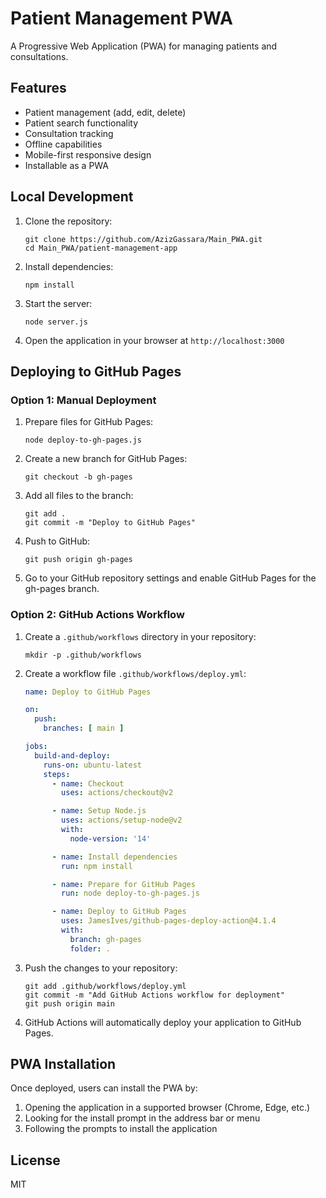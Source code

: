 # Patient Management PWA

A Progressive Web Application (PWA) for managing patients and consultations.

## Features

- Patient management (add, edit, delete)
- Patient search functionality
- Consultation tracking
- Offline capabilities
- Mobile-first responsive design
- Installable as a PWA

## Local Development

1. Clone the repository:
   ```
   git clone https://github.com/AzizGassara/Main_PWA.git
   cd Main_PWA/patient-management-app
   ```

2. Install dependencies:
   ```
   npm install
   ```

3. Start the server:
   ```
   node server.js
   ```

4. Open the application in your browser at `http://localhost:3000`

## Deploying to GitHub Pages

### Option 1: Manual Deployment

1. Prepare files for GitHub Pages:
   ```
   node deploy-to-gh-pages.js
   ```

2. Create a new branch for GitHub Pages:
   ```
   git checkout -b gh-pages
   ```

3. Add all files to the branch:
   ```
   git add .
   git commit -m "Deploy to GitHub Pages"
   ```

4. Push to GitHub:
   ```
   git push origin gh-pages
   ```

5. Go to your GitHub repository settings and enable GitHub Pages for the gh-pages branch.

### Option 2: GitHub Actions Workflow

1. Create a `.github/workflows` directory in your repository:
   ```
   mkdir -p .github/workflows
   ```

2. Create a workflow file `.github/workflows/deploy.yml`:
   ```yaml
   name: Deploy to GitHub Pages

   on:
     push:
       branches: [ main ]

   jobs:
     build-and-deploy:
       runs-on: ubuntu-latest
       steps:
         - name: Checkout
           uses: actions/checkout@v2

         - name: Setup Node.js
           uses: actions/setup-node@v2
           with:
             node-version: '14'

         - name: Install dependencies
           run: npm install

         - name: Prepare for GitHub Pages
           run: node deploy-to-gh-pages.js

         - name: Deploy to GitHub Pages
           uses: JamesIves/github-pages-deploy-action@4.1.4
           with:
             branch: gh-pages
             folder: .
   ```

3. Push the changes to your repository:
   ```
   git add .github/workflows/deploy.yml
   git commit -m "Add GitHub Actions workflow for deployment"
   git push origin main
   ```

4. GitHub Actions will automatically deploy your application to GitHub Pages.

## PWA Installation

Once deployed, users can install the PWA by:

1. Opening the application in a supported browser (Chrome, Edge, etc.)
2. Looking for the install prompt in the address bar or menu
3. Following the prompts to install the application

## License

MIT